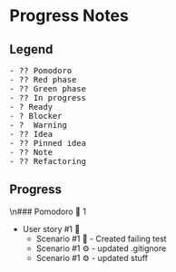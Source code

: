 # Progress Notes

## Legend

<pre>
- ?? Pomodoro
- ?? Red phase
- ?? Green phase
- ?? In progress
- ? Ready
- ? Blocker
- ?  Warning
- ?? Idea
- ?? Pinned idea
- ?? Note
- ?? Refactoring
</pre>

## Progress
\n### Pomodoro 🍅 1
- User story #1 🚧
  - Scenario #1 🔴 - Created failing test
  - Scenario #1 ⚙ - updated .gitignore
  - Scenario #1 ⚙ - updated stuff
